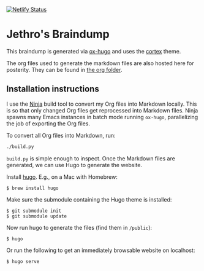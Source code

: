 [![Netlify Status](https://api.netlify.com/api/v1/badges/d6b49afd-cd07-4714-87d1-bc8e8239068f/deploy-status)](https://app.netlify.com/sites/braindump-jethrokuan/deploys)

# Jethro's Braindump

This braindump is generated via [ox-hugo][ox-hugo] and uses the
[cortex][cortex] theme.

The org files used to generate the markdown files are also hosted here
for posterity. They can be found in [the org folder][org].

## Installation instructions

I use the [Ninja](https://ninja-build.org/ "Ninja") build tool to convert my Org
files into Markdown locally. This is so that only changed Org files get
reprocessed into Markdown files. Ninja spawns many Emacs instances in batch mode
running `ox-hugo`, parallelizing the job of exporting the Org files.

To convert all Org files into Markdown, run:

```bash
./build.py
```

`build.py` is simple enough to inspect. Once the Markdown files are generated,
we can use Hugo to generate the website.

Install [hugo][hugo]. E.g., on a Mac with Homebrew:

    $ brew install hugo

Make sure the submodule containing the Hugo theme is installed:

    $ git submodule init
    $ git submodule update

Now run hugo to generate the files (find them in `/public`):

    $ hugo

Or run the following to get an immediately browsable website on localhost:

    $ hugo serve

[hugo]: https://gohugo.io/
[ox-hugo]: https://github.com/kaushalmodi/ox-hugo
[cortex]: https://github.com/jethrokuan/cortex
[org]: https://github.com/jethrokuan/braindump/tree/master/org
